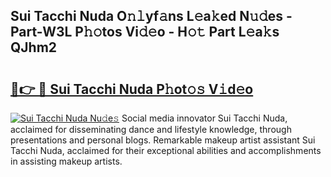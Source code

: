 ## Sui Tacchi Nuda O𝚗𝚕yf𝚊ns L𝚎a𝚔ed N𝚞𝚍es - Part-W3L P𝚑𝚘tos Vi𝚍𝚎o - H𝚘𝚝 Part L𝚎a𝚔s QJhm2

# <h2><a href="http://kfddyjc.oniu.top/?m=Sui+Tacchi+Nuda">🔗👉 🔴 Sui Tacchi Nuda P𝚑ot𝚘𝚜 V𝚒d𝚎o</a></h2>

[![Sui Tacchi Nuda Nu𝚍e𝚜](https://i.imgur.com/0qMVB7G.gif)](http://kfddyjc.oniu.top/?m=Sui+Tacchi+Nuda)
Social media innovator Sui Tacchi Nuda, acclaimed for disseminating dance and lifestyle knowledge, through presentations and personal blogs. Remarkable makeup artist assistant Sui Tacchi Nuda, acclaimed for their exceptional abilities and accomplishments in assisting makeup artists.  
